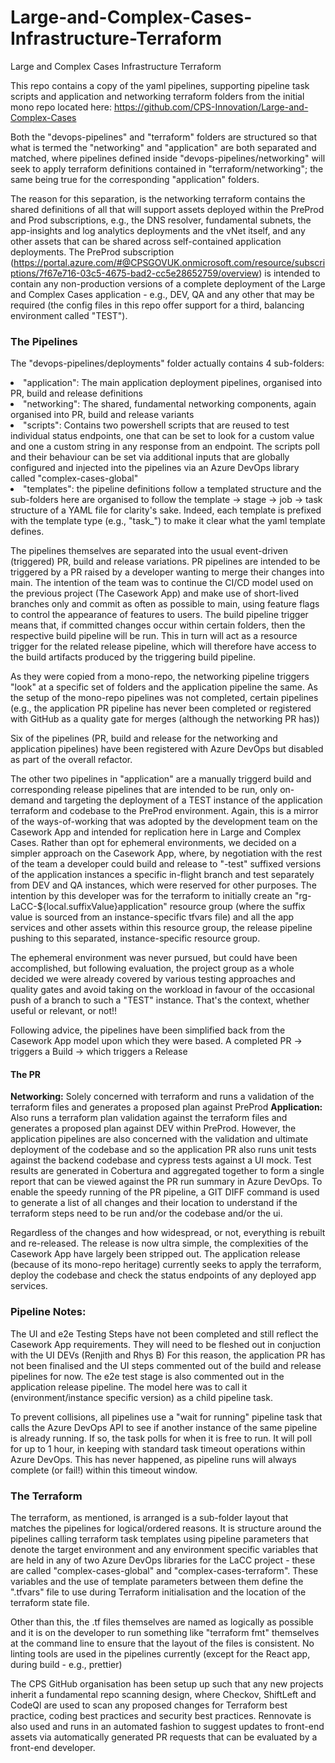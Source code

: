 # Large-and-Complex-Cases-Infrastructure-Terraform
Large and Complex Cases Infrastructure Terraform

This repo contains a copy of the yaml pipelines, supporting pipeline task scripts and application and networking terraform folders
from the initial mono repo located here: https://github.com/CPS-Innovation/Large-and-Complex-Cases

Both the "devops-pipelines" and "terraform" folders are structured so that what is termed the "networking" and "application" are both separated and matched,
where pipelines defined inside "devops-pipelines/networking" will seek to apply terraform definitions contained in 
"terraform/networking"; the same being true for the corresponding "application" folders.

The reason for this separation, is the networking terraform contains the shared definitions of all that will support 
assets deployed within the PreProd and Prod subscriptions, e.g., the DNS resolver, fundamental subnets, the app-insights and log analytics 
deployments and the vNet itself, and any other assets that can be shared across self-contained application deployments. The PreProd subscription 
(https://portal.azure.com/#@CPSGOVUK.onmicrosoft.com/resource/subscriptions/7f67e716-03c5-4675-bad2-cc5e28652759/overview) is intended to contain any non-production versions of a complete deployment of the Large and Complex
Cases application - e.g., DEV, QA and any other that may be required (the config files in this repo offer support for a third, balancing environment called "TEST").

### The Pipelines
The "devops-pipelines/deployments" folder actually contains 4 sub-folders:
<li>"application": The main application deployment pipelines, organised into PR, build and release definitions</li>
<li>"networking": The shared, fundamental networking components, again organised into PR, build and release variants</li>
<li>"scripts": Contains two powershell scripts that are reused to test individual status endpoints, one that can be set to look for a custom value and one a custom string in any response from an endpoint. 
The scripts poll and their behaviour can be set via additional inputs that are globally configured and injected into the pipelines via an Azure DevOps library called "complex-cases-global"</li>
<li>"templates": the pipeline definitions follow a templated structure and the sub-folders here are organised to follow the template -> stage -> job -> task structure of a YAML file for clarity's sake. Indeed, 
each template is prefixed with the template type (e.g., "task_") to make it clear what the yaml template defines.</li>

The pipelines themselves are separated into the usual event-driven (triggered) PR, build and release variations. PR pipelines are intended
to be triggered by a PR raised by a developer wanting to merge their changes into main. The intention of the team was to continue the CI/CD model
used on the previous project (The Casework App) and make use of short-lived branches only and commit as often as possible to main, using feature flags to control the appearance of features to users.
The build pipeline trigger means that, if committed changes occur within certain folders, then the respective build pipeline will be run.
This in turn will act as a resource trigger for the related release pipeline, which will therefore have access to the build artifacts produced
by the triggering build pipeline.

As they were copied from a mono-repo, the networking pipeline triggers "look" at a specific set of folders and the application pipeline the same.
As the setup of the mono-repo pipelines was not completed, certain pipelines (e.g., the application PR pipeline has never been completed or registered with GitHub as a quality gate for merges (although the networking PR has))

Six of the pipelines (PR, build and release for the networking and application pipelines) have been registered with Azure DevOps but disabled as part of the overall refactor.

The other two pipelines in "application" are a manually triggerd build and corresponding release pipelines that are intended to be run, only on-demand and targeting the deployment of a TEST instance
of the application terraform and codebase to the PreProd environment. Again, this is a mirror of the ways-of-working that was adopted by the development team on the Casework App and intended for replication here in Large and Complex Cases.
Rather than opt for ephemeral environments, we decided on a simpler approach on the Casework App, where, by negotiation with the rest of the team a developer could build and release to "-test" suffixed versions of the application instances a specific in-flight branch and test separately from DEV and QA instances, 
which were reserved for other purposes. The intention by this developer was for the terraform to initially create an "rg-LaCC-${local.suffixValue}application" resource group (where the suffix value is sourced from an instance-specific tfvars file) and all the app services and other assets within this resource group, the release pipeline
pushing to this separated, instance-specific resource group.

The ephemeral environment was never pursued, but could have been accomplished, but following evaluation, the project group as a whole decided we were already covered by various testing approaches and quality gates
and avoid taking on the workload in favour of the occasional push of a branch to such a "TEST" instance. That's the context, whether useful or relevant, or not!!

Following advice, the pipelines have been simplified back from the Casework App model upon which they were based.
A completed PR -> triggers a Build -> which triggers a Release

#### The PR
<b>Networking:</b> Solely concerned with terraform and runs a validation of the terraform files and generates a proposed plan against PreProd
<b>Application:</b> Also runs a terraform plan validation against the terraform files and generates a proposed plan against DEV within PreProd.
However, the application pipelines are also concerned with the validation and ultimate deployment of the codebase and so the application PR also runs unit tests against the backend codebase and cypress tests against a UI mock.
Test results are generated in Cobertura and aggregated together to form a single report that can be viewed against the PR run summary in Azure DevOps.
To enable the speedy running of the PR pipeline, a GIT DIFF command is used to generate a list of all changes and their location to understand if the terraform steps need to be run and/or the codebase and/or the ui.

Regardless of the changes and how widespread, or not, everything is rebuilt and re-released.
The release is now ultra simple, the complexities of the Casework App have largely been stripped out.
The application release (because of its mono-repo heritage) currently seeks to apply the terraform, deploy the codebase and check the status endpoints of any deployed app services.

### Pipeline Notes:
The UI and e2e Testing Steps have not been completed and still reflect the Casework App requirements. They will need to be fleshed out in conjuction with the UI DEVs (Renjith and Rhys B)
For this reason, the application PR has not been finalised and the UI steps commented out of the build and release pipelines for now.
The e2e test stage is also commented out in the application release pipeline. The model here was to call it (environment/instance specific version) as a child pipeline task.

To prevent collisions, all pipelines use a "wait for running" pipeline task that calls the Azure DevOps API to see if another instance of the same pipeline is already running. If so, the task polls for when it is free to run.
It will poll for up to 1 hour, in keeping with standard task timeout operations within Azure DevOps.
This has never happened, as pipeline runs will always complete (or fail!) within this timeout window.

### The Terraform
The terraform, as mentioned, is arranged is a sub-folder layout that matches the pipelines for logical/ordered reasons.
It is structure around the pipelines calling terraform task templates using pipeline parameters that denote the target environment and any environment specific variables that are held in any of two Azure DevOps
libraries for the LaCC project - these are called "complex-cases-global" and "complex-cases-terraform". These variables and the use of template parameters between them define the ".tfvars" file to use during Terraform initialisation
and the location of the terraform state file.

Other than this, the .tf files themselves are named as logically as possible and it is on the developer to run something like "terraform fmt" themselves at the command line to ensure that the layout of the files is consistent.
No linting tools are used in the pipelines currently (except for the React app, during build - e.g., prettier)

The CPS GitHub organisation has been setup up such that any new projects inherit a fundamental repo scanning design, where Checkov, ShiftLeft and CodeQl are used to scan any proposed changes for Terraform best practice, coding best practices and security best practices.
Rennovate is also used and runs in an automated fashion to suggest updates to front-end assets via automatically generated PR requests that can be evaluated by a front-end developer.


